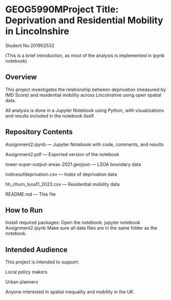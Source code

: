 # GEOG5990MProject Title: Deprivation and Residential Mobility in Lincolnshire
Student No.201902532

(This is a brief introduction, as most of the analysis is implemented in ipynb notebook)
## Overview

This project investigates the relationship between deprivation (measured by IMD Score) and residential mobility across Lincolnshire using open spatial data.

All analysis is done in a Jupyter Notebook using Python, with visualizations and results included in the notebook itself.

## Repository Contents

Assignment2.ipynb — Jupyter Notebook with code, comments, and results

Assignment2.pdf — Exported version of the notebook

lower-super-output-areas-2021.geojson — LSOA boundary data

indicesofdeprivation.csv — Index of deprivation data

hh_churn_lsoa11_2023.csv — Residential mobility data

README.md — This file


## How to Run

Install required packages:
Open the notebook: jupyter notebook Assignment2.ipynb
Make sure all data files are in the same folder as the notebook.

## Intended Audience

This project is intended to support:

Local policy makers

Urban planners

Anyone interested in spatial inequality and mobility in the UK


